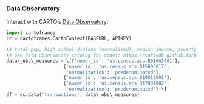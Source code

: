 ### Data Observatory

Interact with CARTO’s [Data Observatory](https://carto.com/docs/carto-engine/data):

```python
import cartoframes
cc = cartoframes.CartoContext(BASEURL, APIKEY)

\# total pop, high school diploma (normalized), median income, poverty status (normalized)
\# See Data Observatory catalog for codes: https://cartodb.github.io/bigmetadata/index.html
data\_obs\_measures = \[{'numer_id': 'us.census.acs.B01003001'},
                     {'numer_id': 'us.census.acs.B15003017',
                      'normalization': 'predenominated'},
                     {'numer_id': 'us.census.acs.B19013001'},
                     {'numer_id': 'us.census.acs.B17001002',
                      'normalization': 'predenominated'},\]
df = cc.data('transactions', data\_obs\_measures)
```